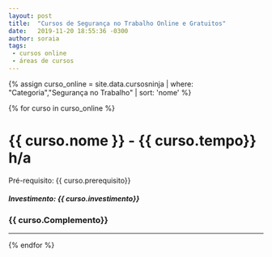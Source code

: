 ```yaml
---
layout: post
title:  "Cursos de Segurança no Trabalho Online e Gratuitos"
date:   2019-11-20 18:55:36 -0300
author: soraia
tags: 
 - cursos online
 - áreas de cursos
---
```


<div id="fiap"></div>

 {% assign curso_online = site.data.cursosninja | where: "Categoria","Segurança no Trabalho" | sort: 'nome'  %}

{% for curso in curso_online %}
<h1 class="post-title">{{ curso.nome }} - {{ curso.tempo}} h/a</h1>

<p>Pré-requisito: {{ curso.prerequisito}}</p>

<h5>Investimento: {{ curso.investimento}}</h5>
<h3>{{ curso.Complemento}}</h3>
<hr>

 {% endfor %}      
